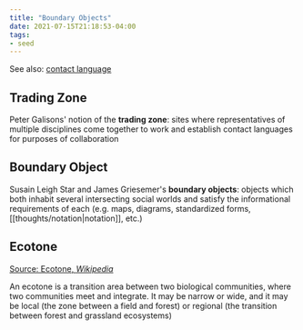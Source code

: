 ```yaml
---
title: "Boundary Objects"
date: 2021-07-15T21:18:53-04:00
tags:
- seed
---
```


See also: [contact language](thoughts/contact%20language.md)

## Trading Zone
Peter Galisons' notion of the **trading zone**: sites where representatives of multiple disciplines come together to work and establish contact languages for purposes of collaboration

## Boundary Object
Susain Leigh Star and James Griesemer's **boundary objects**: objects which both inhabit several intersecting social worlds and satisfy the informational requirements of each (e.g. maps, diagrams, standardized forms, [[thoughts/notation|notation]], etc.)

## Ecotone
[Source: Ecotone, *Wikipedia*](https://en.wikipedia.org/wiki/Ecotone)

An ecotone is a transition area between two biological communities, where two communities meet and integrate. It may be narrow or wide, and it may be local (the zone between a field and forest) or regional (the transition between forest and grassland ecosystems)